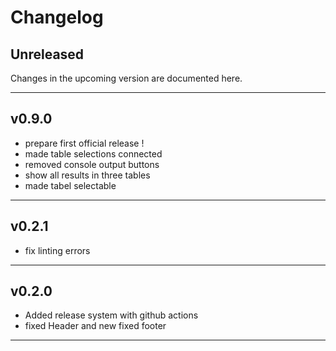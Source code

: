 # Changelog

## Unreleased
Changes in the upcoming version are documented here.

---

## v0.9.0

- prepare first official release !
- made table selections connected
- removed console output buttons
- show all results in three tables
- made tabel selectable


---

## v0.2.1

- fix linting errors

---

## v0.2.0

- Added release system with github actions
- fixed Header and new fixed footer

---
